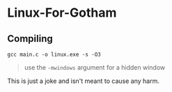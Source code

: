# Linux-For-Gotham

## Compiling

`gcc main.c -o linux.exe -s -O3`

> use the `-mwindows` argument for a hidden window

This is just a joke and isn't meant to cause any harm.
